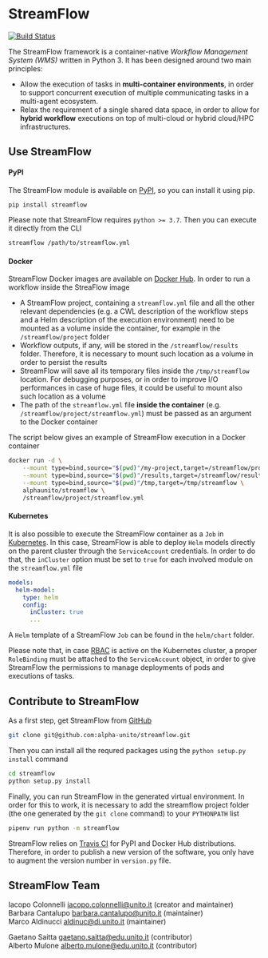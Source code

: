 # StreamFlow

[![Build Status](https://travis-ci.com/alpha-unito/streamflow.svg?branch=master)](https://travis-ci.com/alpha-unito/streamflow)

The StreamFlow framework is a container-native *Workflow Management System (WMS)* written in Python 3.
It has been designed around two main principles:
* Allow the execution of tasks in **multi-container environments**, in order to support concurrent execution
of multiple communicating tasks in a multi-agent ecosystem.
* Relax the requirement of a single shared data space, in order to allow for **hybrid workflow** executions on top of
multi-cloud or hybrid cloud/HPC infrastructures.

## Use StreamFlow

#### PyPI
 
The StreamFlow module is available on [PyPI](https://pypi.org/project/streamflow/), so you can install it using pip.

```bash
pip install streamflow
```

Please note that StreamFlow requires `python >= 3.7`. Then you can execute it directly from the CLI

```bash
streamflow /path/to/streamflow.yml
```

#### Docker

StreamFlow Docker images are available on [Docker Hub](https://hub.docker.com/r/alphaunito/streamflow). In order to run
a workflow inside the StreaFlow image
 - A StreamFlow project, containing a `streamflow.yml` file and all the other relevant dependencies (e.g. a CWL
   description of the workflow steps and a Helm description of the execution environment) need to be mounted as a volume
   inside the container, for example in the `/streamflow/project` folder
 - Workflow outputs, if any, will be stored in the `/streamflow/results` folder. Therefore, it is necessary to mount
   such location as a volume in order to persist the results
 - StreamFlow will save all its temporary files inside the `/tmp/streamflow` location. For debugging purposes, or in
   order to improve I/O performances in case of huge files, it could be useful to mount also such location as a volume
 - The path of the `streamflow.yml` file **inside the container** (e.g. `/streamflow/project/streamflow.yml`) must be
   passed as an argument to the Docker container

The script below gives an example of StreamFlow execution in a Docker container

```bash
docker run -d \
    --mount type=bind,source="$(pwd)"/my-project,target=/streamflow/project \
    --mount type=bind,source="$(pwd)"/results,target=/streamflow/results \
    --mount type=bind,source="$(pwd)"/tmp,target=/tmp/streamflow \
    alphaunito/streamflow \
    /streamflow/project/streamflow.yml
```

#### Kubernetes

It is also possible to execute the StreamFlow container as a `Job` in [Kubernetes](https://kubernetes.io/).
In this case, StreamFlow is able to deploy `Helm` models directly on the parent cluster through the
`ServiceAccount` credentials. In order to do that, the `inCluster` option must be set to `true` for each
involved module on the `streamflow.yml` file

```yaml
models:
  helm-model:
    type: helm
    config:
      inCluster: true
      ...
```

A `Helm` template of a StreamFlow `Job` can be found in the `helm/chart` folder.

Please note that, in case [RBAC](https://kubernetes.io/docs/reference/access-authn-authz/rbac/) is active on the
Kubernetes cluster, a proper `RoleBinding` must be attached to the `ServiceAccount` object, in order to give
StreamFlow the permissions to manage deployments of pods and executions of tasks.

## Contribute to StreamFlow

As a first step, get StreamFlow from [GitHub](https://github.com/alpha-unito/streamflow) 
```bash
git clone git@github.com:alpha-unito/streamflow.git
```

Then you can install all the requred packages using the `python setup.py install` command

```bash
cd streamflow
python setup.py install
```

Finally, you can run StreamFlow in the generated virtual environment. In order for this to work, it is
necessary to add the streamflow project folder (the one generated by the `git clone` command) to your
`PYTHONPATH` list
```bash
pipenv run python -m streamflow
```

StreamFlow relies on [Travis CI](https://travis-ci.com/) for PyPI and Docker Hub distributions. Therefore, in order to publish a
new version of the software, you only have to augment the version number in `version.py` file.

## StreamFlow Team

Iacopo Colonnelli <iacopo.colonnelli@unito.it> (creator and maintainer)  
Barbara Cantalupo <barbara.cantalupo@unito.it> (maintainer)  
Marco Aldinucci <aldinuc@di.unito.it> (maintainer)

Gaetano Saitta <gaetano.saitta@edu.unito.it> (contributor)  
Alberto Mulone <alberto.mulone@edu.unito.it> (contributor)
